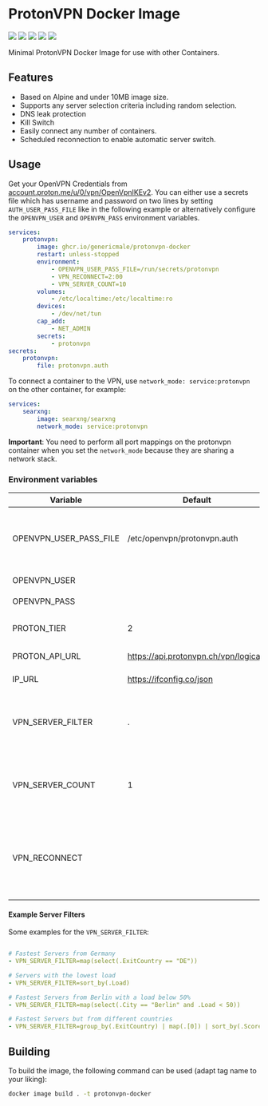 # ProtonVPN Docker Image

[![](https://img.shields.io/github/license/GenericMale/protonvpn-docker)](https://github.com/GenericMale/protonvpn-docker/blob/main/LICENSE)
[![](https://github.com/GenericMale/protonvpn-docker/actions/workflows/docker-publish.yml/badge.svg?label=build)](https://github.com/GenericMale/protonvpn-docker/actions/workflows/docker-publish.yml)
[![](https://ghcr-badge.egpl.dev/GenericMale/protonvpn-docker/latest_tag?ignore=sha256*,latest)](https://github.com/GenericMale/protonvpn-docker/pkgs/container/protonvpn-docker/versions)
[![](https://ghcr-badge.egpl.dev/GenericMale/protonvpn-docker/tags?ignore=)](https://github.com/users/GenericMale/packages/container/package/protonvpn-docker)
[![](https://ghcr-badge.egpl.dev/GenericMale/protonvpn-docker/size?tag=main)](https://github.com/users/GenericMale/packages/container/package/protonvpn-docker)

Minimal ProtonVPN Docker Image for use with other Containers.

## Features

- Based on Alpine and under 10MB image size.
- Supports any server selection criteria including random selection.
- DNS leak protection
- Kill Switch
- Easily connect any number of containers.
- Scheduled reconnection to enable automatic server switch.

## Usage

Get your OpenVPN Credentials from [account.proton.me/u/0/vpn/OpenVpnIKEv2](https://account.proton.me/u/0/vpn/OpenVpnIKEv2).
You can either use a secrets file which has username and password on two lines by setting `AUTH_USER_PASS_FILE`
like in the following example or alternatively configure the `OPENVPN_USER` and `OPENVPN_PASS` environment variables.

```yaml
services:
    protonvpn:
        image: ghcr.io/genericmale/protonvpn-docker
        restart: unless-stopped
        environment:
            - OPENVPN_USER_PASS_FILE=/run/secrets/protonvpn
            - VPN_RECONNECT=2:00
            - VPN_SERVER_COUNT=10
        volumes:
            - /etc/localtime:/etc/localtime:ro
        devices:
            - /dev/net/tun
        cap_add:
            - NET_ADMIN
        secrets:
            - protonvpn
secrets:
    protonvpn:
        file: protonvpn.auth
```

To connect a container to the VPN, use `network_mode: service:protonvpn` on the other container, for example:

```yaml
services:
    searxng:
        image: searxng/searxng
        network_mode: service:protonvpn
```
**Important**: You need to perform all port mappings on the protonvpn container when you set the `network_mode`
because they are sharing a network stack.

### Environment variables

| Variable               | Default                               | Description                                                                                                                                                              |
|------------------------|---------------------------------------|--------------------------------------------------------------------------------------------------------------------------------------------------------------------------|
| OPENVPN_USER_PASS_FILE | /etc/openvpn/protonvpn.auth           | File containing the OpenVPN credentials. If it doesn't exist it is created from `OPENVPN_USER` and `OPENVPN_PASS`.                                                       |
| OPENVPN_USER           |                                       | see `OPENVPN_USER_PASS_FILE`                                                                                                                                             |
| OPENVPN_PASS           |                                       | see `OPENVPN_USER_PASS_FILE`                                                                                                                                             |
| PROTON_TIER            | 2                                     | Your Proton Tier. 0 = Free, 1 = Basic, 2 = Plus, 3 = Visionary                                                                                                           |
| PROTON_API_URL         | https://api.protonvpn.ch/vpn/logicals | API to query for servers.                                                                                                                                                |
| IP_URL                 | https://ifconfig.co/json              | URL to check for new IP. Unset to disable.                                                                                                                               |                                                                                                                              
| VPN_SERVER_FILTER      | .                                     | Additional filter to apply to the server list. By default the servers are ranked by score (e.g. the closest/fastest is on top).                                          |
| VPN_SERVER_COUNT       | 1                                     | The number of top servers from the filtered server list to pass to OpenVPN, from which one is randomly chosen.                                                           |
| VPN_RECONNECT          |                                       | Optional reconnect time. Can be either HH:MM to trigger a daily reconnect at a fixed time, or a relative time to wait after a connection has been established (e.g. 6h). |

#### Example Server Filters

Some examples for the `VPN_SERVER_FILTER`:

```yaml

# Fastest Servers from Germany
- VPN_SERVER_FILTER=map(select(.ExitCountry == "DE"))

# Servers with the lowest load
- VPN_SERVER_FILTER=sort_by(.Load)

# Fastest Servers from Berlin with a load below 50%
- VPN_SERVER_FILTER=map(select(.City == "Berlin" and .Load < 50))

# Fastest Servers but from different countries
- VPN_SERVER_FILTER=group_by(.ExitCountry) | map(.[0]) | sort_by(.Score)

```

## Building

To build the image, the following command can be used (adapt tag name to your liking):

```sh
docker image build . -t protonvpn-docker
```
